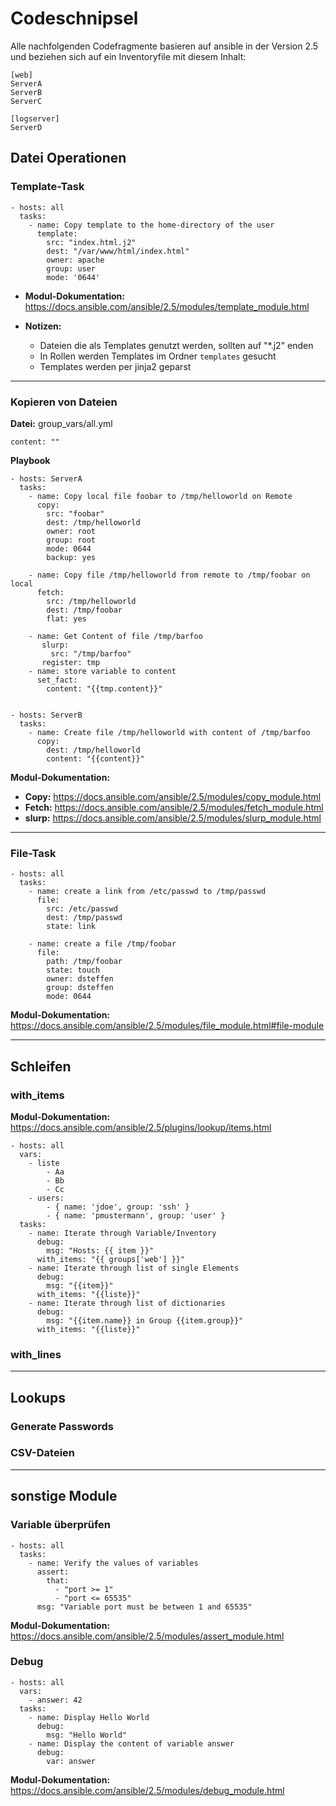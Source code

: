 # Codeschnipsel
Alle nachfolgenden Codefragmente basieren auf ansible in der Version 2.5 und beziehen sich auf ein Inventoryfile mit diesem Inhalt:

```
[web]
ServerA
ServerB
ServerC

[logserver]
ServerD
```


## Datei Operationen
### Template-Task
```
- hosts: all
  tasks:
    - name: Copy template to the home-directory of the user
      template:
        src: "index.html.j2"
        dest: "/var/www/html/index.html"
        owner: apache
        group: user
        mode: '0644'
```

 - **Modul-Dokumentation:**	  https://docs.ansible.com/ansible/2.5/modules/template_module.html

 - **Notizen:**
     - Dateien die als Templates genutzt werden, sollten auf "*.j2" enden
     - In Rollen werden Templates im Ordner <code>templates</code> gesucht
     - Templates werden per jinja2 geparst

-----------------

### Kopieren von Dateien
**Datei:** group_vars/all.yml
```
content: ""
```

**Playbook**
```
- hosts: ServerA
  tasks:
    - name: Copy local file foobar to /tmp/helloworld on Remote
      copy:
        src: "foobar"
        dest: /tmp/helloworld
        owner: root
        group: root
        mode: 0644
        backup: yes
        
    - name: Copy file /tmp/helloworld from remote to /tmp/foobar on local
      fetch:
        src: /tmp/helloworld
        dest: /tmp/foobar
        flat: yes
        
    - name: Get Content of file /tmp/barfoo
       slurp:
         src: "/tmp/barfoo"
       register: tmp
    - name: store variable to content
      set_fact:
        content: "{{tmp.content}}"  


- hosts: ServerB
  tasks:
    - name: Create file /tmp/helloworld with content of /tmp/barfoo
      copy:
        dest: /tmp/helloworld
        content: "{{content}}"                 
```
**Modul-Dokumentation:**
- **Copy:** https://docs.ansible.com/ansible/2.5/modules/copy_module.html
- **Fetch:** https://docs.ansible.com/ansible/2.5/modules/fetch_module.html
- **slurp:** https://docs.ansible.com/ansible/2.5/modules/slurp_module.html
-----------------

### File-Task
```
- hosts: all
  tasks:
    - name: create a link from /etc/passwd to /tmp/passwd
      file:
        src: /etc/passwd
        dest: /tmp/passwd
        state: link 

    - name: create a file /tmp/foobar
      file:
        path: /tmp/foobar
        state: touch
        owner: dsteffen
        group: dsteffen
        mode: 0644
```
**Modul-Dokumentation:** https://docs.ansible.com/ansible/2.5/modules/file_module.html#file-module

-----------------

## Schleifen
### with_items
**Modul-Dokumentation:** https://docs.ansible.com/ansible/2.5/plugins/lookup/items.html

```
- hosts: all
  vars:
    - liste
        - Aa
        - Bb
        - Cc
    - users:
        - { name: 'jdoe', group: 'ssh' }
        - { name: 'pmustermann', group: 'user' }
  tasks:
    - name: Iterate through Variable/Inventory
      debug:
        msg: "Hosts: {{ item }}"
      with_items: "{{ groups['web'] }}"
    - name: Iterate through list of single Elements
      debug:
        msg: "{{item}}"
      with_items: "{{liste}}"
    - name: Iterate through list of dictionaries
      debug:
        msg: "{{item.name}} in Group {{item.group}}"
      with_items: "{{liste}}"

```

### with_lines

-----------------

## Lookups
### Generate Passwords

### CSV-Dateien

-----------------

## sonstige Module
### Variable überprüfen
```
- hosts: all
  tasks:
    - name: Verify the values of variables
      assert:
        that:
          - "port >= 1"
          - "port <= 65535"
      msg: "Variable port must be between 1 and 65535"
```
**Modul-Dokumentation:** https://docs.ansible.com/ansible/2.5/modules/assert_module.html

### Debug
```
- hosts: all
  vars:
    - answer: 42
  tasks:
    - name: Display Hello World
      debug:
        msg: "Hello World"
    - name: Display the content of variable answer
      debug:
        var: answer
```
**Modul-Dokumentation:** https://docs.ansible.com/ansible/2.5/modules/debug_module.html
